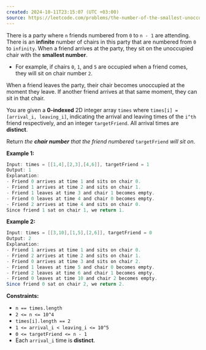 ```yaml
---
created: 2024-10-11T23:15:07 (UTC +03:00)
source: https://leetcode.com/problems/the-number-of-the-smallest-unoccupied-chair/description/?envType=daily-question&envId=2024-10-11
---
```

There is a party where `n` friends numbered from `0` to `n - 1` are attending. There is an **infinite** number of chairs in this party that are numbered from `0` to `infinity`. When a friend arrives at the party, they sit on the unoccupied chair with the **smallest number**.

-   For example, if chairs `0`, `1`, and `5` are occupied when a friend comes, they will sit on chair number `2`.

When a friend leaves the party, their chair becomes unoccupied at the moment they leave. If another friend arrives at that same moment, they can sit in that chair.

You are given a **0-indexed** 2D integer array `times` where `times[i] = [arrival_i, leaving_i]`, indicating the arrival and leaving times of the `i^th` friend respectively, and an integer `targetFriend`. All arrival times are **distinct**.

Return _the **chair number** that the friend numbered_ `targetFriend` _will sit on_.


**Example 1:**

``` Java
Input: times = [[1,4],[2,3],[4,6]], targetFriend = 1
Output: 1
Explanation: 
- Friend 0 arrives at time 1 and sits on chair 0.
- Friend 1 arrives at time 2 and sits on chair 1.
- Friend 1 leaves at time 3 and chair 1 becomes empty.
- Friend 0 leaves at time 4 and chair 0 becomes empty.
- Friend 2 arrives at time 4 and sits on chair 0.
Since friend 1 sat on chair 1, we return 1.
```


**Example 2:**

``` Java
Input: times = [[3,10],[1,5],[2,6]], targetFriend = 0
Output: 2
Explanation: 
- Friend 1 arrives at time 1 and sits on chair 0.
- Friend 2 arrives at time 2 and sits on chair 1.
- Friend 0 arrives at time 3 and sits on chair 2.
- Friend 1 leaves at time 5 and chair 0 becomes empty.
- Friend 2 leaves at time 6 and chair 1 becomes empty.
- Friend 0 leaves at time 10 and chair 2 becomes empty.
Since friend 0 sat on chair 2, we return 2.
```


**Constraints:**

-   `n == times.length`
-   `2 <= n <= 10^4`
-   `times[i].length == 2`
-   `1 <= arrival_i < leaving_i <= 10^5`
-   `0 <= targetFriend <= n - 1`
-   Each `arrival_i` time is **distinct**.
